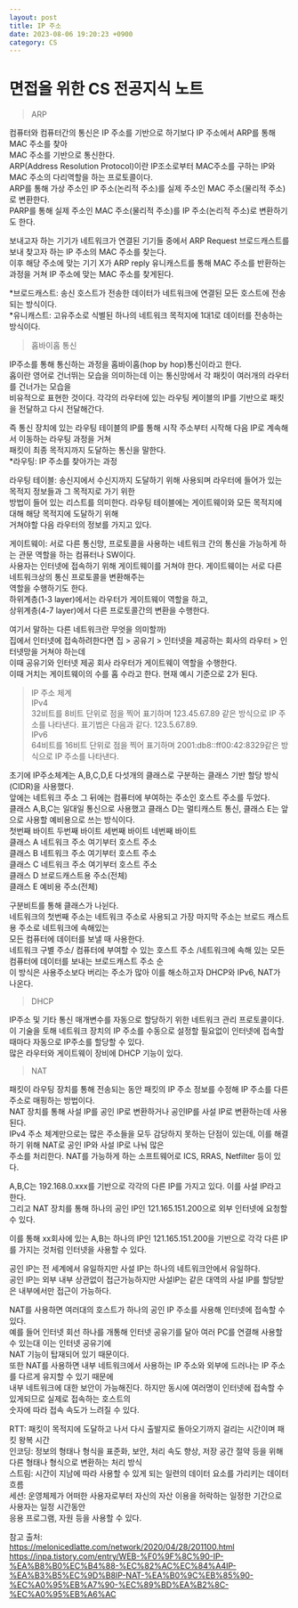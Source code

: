 ```yaml
---
layout: post
title: IP 주소
date: 2023-08-06 19:20:23 +0900
category: CS
---
```

# 면접을 위한 CS 전공지식 노트  
> ARP

컴퓨터와 컴퓨터간의 통신은 IP 주소를 기반으로 하기보다 IP 주소에서 ARP를 통해 MAC 주소를 찾아   
MAC 주소를 기반으로 통신한다.  
ARP(Address Resolution Protocol)이란 IP조소로부터 MAC주소를 구하는 IP와 MAC 주소의 다리역할을 하는 프로토콜이다.  
ARP를 통해 가상 주소인 IP 주소(논리적 주소)를 실제 주소인 MAC 주소(물리적 주소)로 변환한다.  
PARP를 통해 실제 주소인 MAC 주소(물리적 주소)를 IP 주소(논리적 주소)로 변환하기도 한다.  
  
보내고자 하는 기기가 네트워크가 연결된 기기들 중에서 ARP Request 브로드캐스트를 보내 찾고자 하는 IP 주소의 MAC 주소를 찾는다.  
이후 해당 주소에 맞는 기기 X가 ARP reply 유니캐스트를 통해 MAC 주소를 반환하는 과정을 거쳐 IP 주소에 맞는 MAC 주소를 찾게된다.  
  
*브로드캐스트: 송신 호스트가 전송한 데이터가 네트워크에 연결된 모든 호스트에 전송되는 방식이다.  
*유니캐스트: 고유주소로 식별된 하나의 네트워크 목적지에 1대1로 데이터를 전송하는 방식이다.  
  
> 홉바이홉 통신  

IP주소를 통해 통신하는 과정을 홉바이홉(hop by hop)통신이라고 한다.  
홉이란 영어로 건너뛰는 모습을 의미하는데 이는 통신망에서 각 패킷이 여러개의 라우터를 건너가는 모습을  
비유적으로 표현한 것이다. 각각의 라우터에 있는 라우팅 케이블의 IP를 기반으로 패킷을 전달하고 다시 전달해간다.  
  
즉 통신 장치에 있는 라우팅 테이블의 IP를 통해 시작 주소부터 시작해 다음 IP로 계속해서 이동하는 라우팅 과정을 거쳐  
패킷이 최종 목적지까지 도달하는 통신을 말한다.  
*라우팅: IP 주소를 찾아가는 과정  
  
라우팅 테이블: 송신지에서 수신지까지 도달하기 위해 사용되며 라우터에 들어가 있는 목적지 정보들과 그 목적지로 가기 위한  
방법이 들어 있는 리스트를 의미한다. 라우팅 테이블에는 게이트웨이와 모든 목적지에 대해 해당 목적지에 도달하기 위해  
거쳐야할 다음 라우터의 정보를 가지고 있다.  
  
게이트웨이: 서로 다른 통신망, 프로토콜을 사용하는 네트워크 간의 통신을 가능하게 하는 관문 역할을 하는 컴퓨터나 SW이다.  
사용자는 인터넷에 접속하기 위해 게이트웨이를 거쳐야 한다. 게이트웨이는 서로 다른 네트워크상의 통신 프로토콜을 변환해주는  
역할을 수행하기도 한다.  
하위계층(1-3 layer)에서는 라우터가 게이트웨이 역할을 하고,  
상위계층(4-7 layer)에서 다른 프로토콜간의 변환을 수행한다.  
  
여기서 말하는 다른 네트워크란 무엇을 의미할까)  
집에서 인터넷에 접속하려한다면 집 > 공유기 > 인터넷을 제공하는 회사의 라우터 > 인터넷망을 거쳐야 하는데  
이때 공유기와 인터넷 제공 회사 라우터가 게이트웨이 역할을 수행한다.  
이때 거치는 게이트웨이의 수를 홉 수라고 한다. 현재 예시 기준으로 2가 된다.  
   
> IP 주소 체계  
IPv4  
32비트를 8비트 단위로 점을 찍어 표기하며 123.45.67.89 같은 방식으로 IP 주소를 나타낸다. 
표기법은 다음과 같다. 123.5.67.89.    
IPv6  
64비트를 16비트 단위로 점을 찍어 표기하며 2001:db8::ff00:42:8329같은 방식으로 IP 주소를 나타낸다.  
  
초기에 IP주소체계는 A,B,C,D,E 다섯개의 클래스로 구분하는 클래스 기반 할당 방식(CIDR)을 사용했다.    
앞에는 네트워크 주소 그 뒤에는 컴퓨터에 부여하는 주소인 호스트 주소를 두었다.  
클래스 A,B,C는 일대일 통신으로 사용했고 클래스 D는 멀티캐스트 통신, 클래스 E는 앞으로 사용할 예비용으로 쓰는 방식이다.  
         첫번째 바이트 두번째 바이트 세번째 바이트 네번째 바이트  
클래스 A 네트워크 주소 여기부터 호스트 주소               
클래스 B 네트워크 주소               여기부터 호스트 주소   
클래스 C 네트워크 주소                             여기부터 호스트 주소  
클래스 D 브로드캐스트용 주소(전체)  
클래스 E 예비용 주소(전체)  

구분비트를 통해 클래스가 나뉜다.    
네트워크의 첫번째 주소는 네트워크 주소로 사용되고 가장 마지막 주소는 브로드 캐스트용 주소로 네트워크에 속해있는  
모든 컴퓨터에 데이터를 보낼 때 사용한다.  
네트워크 구별 주소/ 컴퓨터에 부여할 수 있는 호스트 주소 /네트워크에 속해 있는 모든 컴퓨터에 데이터를 보내는 브로드캐스트 주소 순  
이 방식은 사용주소보다 버리는 주소가 많아 이를 해소하고자 DHCP와 IPv6, NAT가 나온다.  
  
> DHCP

IP주소 및 기타 통신 매개변수를 자동으로 할당하기 위한 네트워크 관리 프로토콜이다.  
이 기술을 토해 네트워크 장치의 IP 주소를 수동으로 설정할 필요없이 인터넷에 접속할 때마다 자동으로 IP주소를 할당할 수 있다.  
많은 라우터와 게이트웨이 장비에 DHCP 기능이 있다.  
  
> NAT  

패킷이 라우팅 장치를 통해 전송되는 동안 패킷의 IP 주소 정보를 수정해 IP 주소를 다른 주소로 매핑하는 방법이다.  
NAT 장치를 통해 사설 IP를 공인 IP로 변환하거나 공인IP를 사설 IP로 변환하는데 사용된다.  
IPv4 주소 체계만으로는 많은 주소들을 모두 감당하지 못하는 단점이 있는데, 이를 해결하기 위해 NAT로 공인 IP와 사설 IP로 나눠 많은  
주소를 처리한다. NAT를 가능하게 하는 소프트웨어로 ICS, RRAS, Netfilter 등이 있다.  
  
A,B,C는 192.168.0.xxx를 기반으로 각각의 다른 IP를 가지고 있다. 이를 사설 IP라고 한다.  
그리고 NAT 장치를 통해 하나의 공인 IP인 121.165.151.200으로 외부 인터넷에 요청할 수 있다.  
  
이를 통해 xx회사에 있는 A,B는 하나의 IP인 121.165.151.200을 기반으로 각각 다른 IP를 가지는 것처럼 인터넷을 사용할 수 있다.  
  
공인 IP는 전 세계에서 유일하지만 사설 IP는 하나의 네트워크안에서 유일하다.  
공인 IP는 외부 내부 상관없이 접근가능하지만 사설IP는 같은 대역의 사설 IP를 할당받은 내부에서만 접근이 가능하다.  
  
NAT를 사용하면 여러대의 호스트가 하나의 공인 IP 주소를 사용해 인터넷에 접속할 수 있다.  
예를 들어 인터넷 회선 하나를 개통해 인터넷 공유기를 달아 여러 PC를 연결해 사용할 수 있는대 이는 인터넷 공유기에  
NAT 기능이 탑재되어 있기 때문이다.  
또한 NAT를 사용하면 내부 네트워크에서 사용하는 IP 주소와 외부에 드러나는 IP 주소를 다르게 유지할 수 있기 때문에   
내부 네트워크에 대한 보안이 가능해진다. 하지만 동시에 여러명이 인터넷에 접속할 수 있게되므로 실제로 접속하는 호스트의  
숫자에 따라 접속 속도가 느려질 수 있다.   

RTT: 패킷이 목적지에 도달하고 나서 다시 출발지로 돌아오기까지 걸리는 시간이며 패킷 왕복 시간    
인코딩: 정보의 형태나 형식을 표준화, 보안, 처리 속도 향상, 저장 공간 절약 등을 위해 다른 형태나 형식으로 변환하는 처리 방식  
스트림: 시간이 지남에 따라 사용할 수 있게 되는 일련의 데이터 요소를 가리키는 데이터 흐름   
세션: 운영체제가 어떠한 사용자로부터 자신의 자산 이용을 허락하는 일정한 기간으로 사용자는 일정 시간동안  
응용 프로그램, 자원 등을 사용할 수 있다.  
  
참고 출처:  
https://melonicedlatte.com/network/2020/04/28/201100.html  
https://inpa.tistory.com/entry/WEB-%F0%9F%8C%90-IP-%EA%B8%B0%EC%B4%88-%EC%82%AC%EC%84%A4IP-%EA%B3%B5%EC%9D%B8IP-NAT-%EA%B0%9C%EB%85%90-%EC%A0%95%EB%A7%90-%EC%89%BD%EA%B2%8C-%EC%A0%95%EB%A6%AC  


